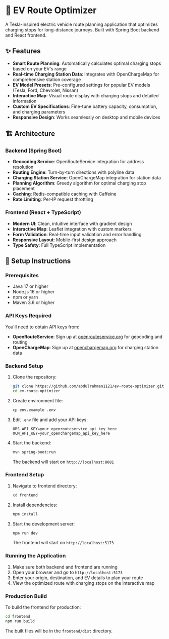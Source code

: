 # 🚗 EV Route Optimizer

A Tesla-inspired electric vehicle route planning application that optimizes charging stops for long-distance journeys. Built with Spring Boot backend and React frontend.

## ✨ Features

- **Smart Route Planning**: Automatically calculates optimal charging stops based on your EV's range
- **Real-time Charging Station Data**: Integrates with OpenChargeMap for comprehensive station coverage
- **EV Model Presets**: Pre-configured settings for popular EV models (Tesla, Ford, Chevrolet, Nissan)
- **Interactive Map**: Visual route display with charging stops and detailed information
- **Custom EV Specifications**: Fine-tune battery capacity, consumption, and charging parameters
- **Responsive Design**: Works seamlessly on desktop and mobile devices

## 🏗️ Architecture

### Backend (Spring Boot)
- **Geocoding Service**: OpenRouteService integration for address resolution
- **Routing Engine**: Turn-by-turn directions with polyline data
- **Charging Station Service**: OpenChargeMap integration for station data
- **Planning Algorithm**: Greedy algorithm for optimal charging stop placement
- **Caching**: Redis-compatible caching with Caffeine
- **Rate Limiting**: Per-IP request throttling

### Frontend (React + TypeScript)
- **Modern UI**: Clean, intuitive interface with gradient design
- **Interactive Map**: Leaflet integration with custom markers
- **Form Validation**: Real-time input validation and error handling
- **Responsive Layout**: Mobile-first design approach
- **Type Safety**: Full TypeScript implementation

## 🚀 Setup Instructions

### Prerequisites
- Java 17 or higher
- Node.js 16 or higher
- npm or yarn
- Maven 3.6 or higher

### API Keys Required
You'll need to obtain API keys from:
- **OpenRouteService**: Sign up at [openrouteservice.org](https://openrouteservice.org/) for geocoding and routing
- **OpenChargeMap**: Sign up at [openchargemap.org](https://openchargemap.org/) for charging station data

### Backend Setup
1. Clone the repository:
   ```bash
   git clone https://github.com/abdulrahman1121/ev-route-optimizer.git
   cd ev-route-optimizer
   ```

2. Create environment file:
   ```bash
   cp env.example .env
   ```

3. Edit `.env` file and add your API keys:
   ```env
   ORS_API_KEY=your_openrouteservice_api_key_here
   OCM_API_KEY=your_openchargemap_api_key_here
   ```

4. Start the backend:
   ```bash
   mvn spring-boot:run
   ```
   The backend will start on `http://localhost:8081`

### Frontend Setup
1. Navigate to frontend directory:
   ```bash
   cd frontend
   ```

2. Install dependencies:
   ```bash
   npm install
   ```

3. Start the development server:
   ```bash
   npm run dev
   ```
   The frontend will start on `http://localhost:5173`

### Running the Application
1. Make sure both backend and frontend are running
2. Open your browser and go to `http://localhost:5173`
3. Enter your origin, destination, and EV details to plan your route
4. View the optimized route with charging stops on the interactive map

### Production Build
To build the frontend for production:
```bash
cd frontend
npm run build
```

The built files will be in the `frontend/dist` directory.


